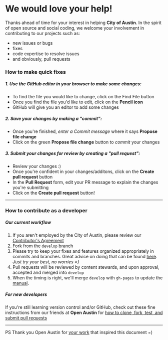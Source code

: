 # We would love your help!

Thanks ahead of time for your interest in helping **City of Austin**. In the spirit of open source and social coding, we welcome your involvement in contributing to our projects such as:

- new issues or bugs
- fixes
- code expertise to resolve issues
- and obviously, pull requests  


### How to make quick fixes

##### 1. Use the GitHub editor in your browser to make some changes: 
- To find the file you would like to change, click on the Find File button
- Once you find the file you'd like to edit, click on the **Pencil icon**
- GitHub will give you an editor to add some changes

##### 2. Save your changes by making a "commit":
- Once you're finished, *enter a Commit message* where it says **Propose file change** 
- Click on the green **Propose file change** button to *commit* your changes

##### 3. Submit your changes for review by creating a "pull request":
- Review your changes :)
- Once you're confident in your changes/additons, click on the **Create pull request** button
- In the **Pull Request** form, edit your PR message to explain the changes you're submitting
- Click on the **Create pull request** button!


***


### How to contribute as a developer

##### Our current workflow

1. If you aren't employed by the City of Austin, please review our [Contributor's Agreement](https://www.clahub.com/agreements/cityofaustin/open-data-manual)
2. Fork from the `develop` branch
3. Please try to keep your fixes and features organized appropriately in commits and branches. Great advice on doing that can be found [here](http://nvie.com/posts/a-successful-git-branching-model/). *Just try your best, no worries =)*
4. Pull requests will be reviewed by content stewards, and upon approval, accepted and merged into `develop`
5. When the timing is right, we'll merge `develop` with `gh-pages` to update the [manual](http://opendata.rocks).


##### For new developers 

If you're still learning version control and/or GitHub, check out these fine instructions from our friends at **Open Austin** for [how to clone, fork, test, and submit pull requests](https://github.com/open-austin/open-austin.github.io/blob/master/CONTRIBUTING.md#the-developer-route)


***

PS Thank you Open Austin for [your work](https://github.com/open-austin/open-austin.github.io/blob/master/CONTRIBUTING.md) that inspired this document =)